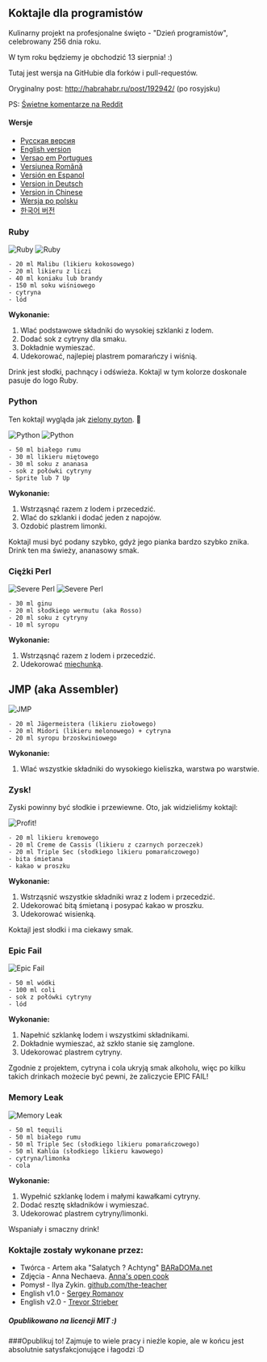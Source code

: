 ## Koktajle dla programistów

Kulinarny projekt na profesjonalne święto - "Dzień programistów", celebrowany 256 dnia roku.

W tym roku będziemy je obchodzić 13 sierpnia! :)

Tutaj jest wersja na GitHubie dla forków i pull-requestów.

Oryginalny post: http://habrahabr.ru/post/192942/ (po rosyjsku)

PS: [Świetne komentarze na Reddit](http://www.reddit.com/r/programming/comments/1m6n2g/cocktails_for_programmers/)

#### Wersje

* [Pусская версия](README.md)
* [English version](cocktails_for_programers.md)
* [Versao em Portugues](coqueteis_para_programadores.md)
* [Versiunea Română](cocktailuri_pentru_programatori.md)
* [Versión en Espanol](cócteles_para_programadores.md)
* [Version in Deutsch](cocktails_fuer_programmierer.md)
* [Version in Chinese](程序员鸡尾酒.md)
* [Wersja po polsku](koktajle_dla_programistow.md)
* [한국어 버전](프로그래머를_위한_칵테일.md)

### Ruby

<img src="http://habr.habrastorage.org/post_images/d9a/b87/91d/d9ab8791dff93a03020fc96faf408c48.jpg" alt="Ruby" title="Ruby" />

<img src="http://habr.habrastorage.org/post_images/c50/c74/b1b/c50c74b1bad7a7a785c5055eaeb6a0aa.jpg" alt="Ruby" title="Ruby" />

```
- 20 ml Malibu (likieru kokosowego)
- 20 ml likieru z liczi
- 40 ml koniaku lub brandy
- 150 ml soku wiśniowego
- cytryna
- lód
```

**Wykonanie:**

1.  Wlać podstawowe składniki do wysokiej szklanki z lodem.
2.  Dodać sok z cytryny dla smaku.
3.  Dokładnie wymieszać.
4.  Udekorować, najlepiej plastrem pomarańczy i wiśnią.

Drink jest słodki, pachnący i odświeża. Koktajl w tym kolorze doskonale pasuje do logo Ruby.

### Python

Ten koktajl wygląda jak [zielony pyton](https://www.google.ru/search?q=green+python&ie=UTF-8&tbm=isch&source=og). :snake:

<img src="http://habr.habrastorage.org/post_images/a81/043/540/a81043540b546fe94fd3f8228c1be439.jpg" alt="Python" title="Python" />

<img src="http://habr.habrastorage.org/post_images/8b2/170/619/8b21706197f93ffde4f8f1d7cb9c444b.jpg" alt="Python" title="Python" />

```
- 50 ml białego rumu
- 30 ml likieru miętowego
- 30 ml soku z ananasa
- sok z połówki cytryny
- Sprite lub 7 Up
```

**Wykonanie:**

1.  Wstrząsnąć razem z lodem i przecedzić.
2.  Wlać do szklanki i dodać jeden z napojów.
3.  Ozdobić plastrem limonki.

Koktajl musi być podany szybko, gdyż jego pianka bardzo szybko znika. Drink ten ma świeży, ananasowy smak.

### Ciężki Perl

<img src="http://habr.habrastorage.org/post_images/122/4c2/773/1224c27737964d566311aae4fae37829.jpg" alt="Severe Perl" title="Severe Perl" />

<img src="http://habr.habrastorage.org/post_images/335/a14/7a8/335a147a8eff811aa6cf6470c84181bd.jpg" alt="Severe Perl" title="Severe Perl" />

```
- 30 ml ginu
- 20 ml słodkiego wermutu (aka Rosso)
- 20 ml soku z cytryny
- 10 ml syropu
```

**Wykonanie:**

1.  Wstrząsnąć razem z lodem i przecedzić.
2.  Udekorować [miechunką](http://pl.wikipedia.org/wiki/Miechunka).

## JMP (aka Assembler)

<img src="http://habr.habrastorage.org/post_images/e40/2f5/004/e402f5004acdd7ad9f7d834fed1dc6f1.jpg" alt="JMP" title="JMP" />

```
- 20 ml Jägermeistera (likieru ziołowego)
- 20 ml Midori (likieru melonowego) + cytryna
- 20 ml syropu brzoskwiniowego
```

**Wykonanie:**

1.  Wlać wszystkie składniki do wysokiego kieliszka, warstwa po warstwie.

### Zysk!

Zyski powinny być słodkie i przewiewne. Oto, jak widzieliśmy koktajl:

<img src="http://habr.habrastorage.org/post_images/962/c3f/122/962c3f12264c8baf7c00d7f5c2322905.jpg" alt="Profit!" title="Profit!"/>

```
- 20 ml likieru kremowego
- 20 ml Creme de Cassis (likieru z czarnych porzeczek)
- 20 ml Triple Sec (słodkiego likieru pomarańczowego)
- bita śmietana
- kakao w proszku
```

**Wykonanie:**

1.  Wstrząsnić wszystkie składniki wraz z lodem i przecedzić.
2.  Udekorować bitą śmietaną i posypać kakao w proszku.
3.  Udekorować wisienką.

Koktajl jest słodki i ma ciekawy smak.

### Epic Fail

<img src="http://habr.habrastorage.org/post_images/56f/3dc/235/56f3dc2353b0f845a3e8c29512f68dd7.jpg" alt="Epic Fail" title="Epic Fail" />

```
- 50 ml wódki
- 100 ml coli
- sok z połówki cytryny
- lód
```

**Wykonanie:**

1.  Napełnić szklankę lodem i wszystkimi składnikami.
2.  Dokładnie wymieszać, aż szkło stanie się zamglone.
3.  Udekorować plastrem cytryny.

Zgodnie z projektem, cytryna i cola ukryją smak alkoholu, więc po kilku takich drinkach możecie być pewni, że zaliczycie EPIC FAIL!

### Memory Leak

<img src="http://habr.habrastorage.org/post_images/6e8/159/0bf/6e81590bfa8295c4129415063b9ffde7.jpg" alt="Memory Leak" title="Memory Leak" />

```
- 50 ml tequili
- 50 ml białego rumu
- 50 ml Triple Sec (słodkiego likieru pomarańczowego)
- 50 ml Kahlúa (słodkiego likieru kawowego)
- cytryna/limonka
- cola
```

**Wykonanie:**

1.  Wypełnić szklankę lodem i małymi kawałkami cytryny.
2.  Dodać resztę składników i wymieszać.
3.  Udekorować plastrem cytryny/limonki.

Wspaniały i smaczny drink!

### Koktajle zostały wykonane przez:

* Twórca - Artem aka "Salatych ? Achtyng" [BARaDOMa.net](http://vk.com/baradomanet)
* Zdjęcia - Anna Nechaeva. [Anna's open cook](http://open-cook.ru)
* Pomysł - Ilya Zykin. [github.com/the-teacher](https://github.com/the-teacher)
* English v1.0 - [Sergey Romanov](https://github.com/srg-rmnv)
* English v2.0 - [Trevor Strieber](https://github.com/TrevorS)

##### Opublikowano na licencji MIT :)





###Opublikuj to! Zajmuje to wiele pracy i nieźle kopie, ale w końcu jest absolutnie satysfakcjonujące i łagodzi :D